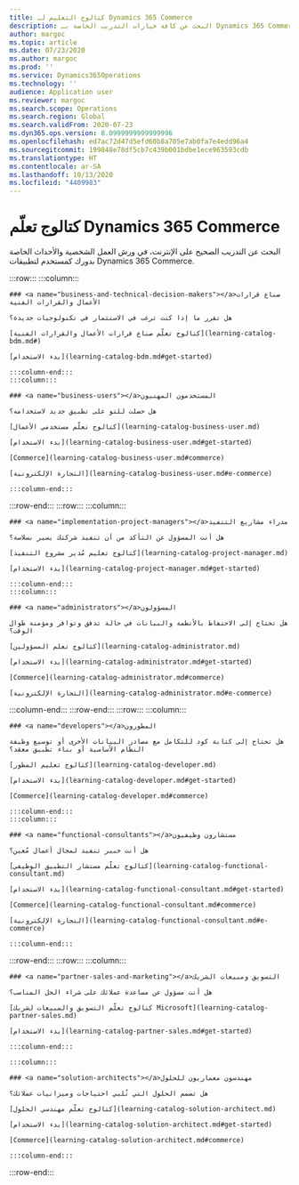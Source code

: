 ```yaml
---
title: كتالوج التعليم لـ Dynamics 365 Commerce
description: البحث عن كافة خيارات التدريب الخاصة بـ Dynamics 365 Commerce.
author: margoc
ms.topic: article
ms.date: 07/23/2020
ms.author: margoc
ms.prod: ''
ms.service: Dynamics365Operations
ms.technology: ''
audience: Application user
ms.reviewer: margoc
ms.search.scope: Operations
ms.search.region: Global
ms.search.validFrom: 2020-07-23
ms.dyn365.ops.version: 8.0999999999999996
ms.openlocfilehash: ed7ac72d47d5efd60b8a705e7ab0fa7e4edd96a4
ms.sourcegitcommit: 199848e78df5cb7c439b001bdbe1ece963593cdb
ms.translationtype: HT
ms.contentlocale: ar-SA
ms.lasthandoff: 10/13/2020
ms.locfileid: "4409983"
---
```

# <a name="dynamics-365-commerce-learning-catalog"></a>كتالوج تعلّم Dynamics 365 Commerce 

البحث عن التدريب الصحيح على الإنترنت، في ورش العمل الشخصية والأحداث الخاصة بدورك كمستخدم لتطبيقات Dynamics 365 Commerce.

<!-- ![Universal Windows Platform (UWP)](images/platform-uwp.png)  -->  

:::row:::
    :::column:::
<!-- ![Universal Windows Platform (UWP)](images/platform-uwp.png)  -->  

    ### <a name="business-and-technical-decision-makers"></a>صناع قرارات الأعمال والقرارات الفنية

    هل تقرر ما إذا كنت ترغب في الاستثمار في تكنولوجيات جديدة؟ 

    [كتالوج تعلّم صناع قرارات الأعمال والقرارات الفنية](learning-catalog-bdm.md#)

    [بدء الاستخدام](learning-catalog-bdm.md#get-started)

    :::column-end:::
    :::column:::

    ### <a name="business-users"></a>المستخدمون المهنيون

    هل حصلت للتو على تطبيق جديد لاستخدامه؟ 

    [كتالوج تعلّم مستخدمي الأعمال](learning-catalog-business-user.md)

    [بدء الاستخدام](learning-catalog-business-user.md#get-started)

    [Commerce](learning-catalog-business-user.md#commerce)

    [التجارة الإلكترونية](learning-catalog-business-user.md#e-commerce)

    :::column-end:::
:::row-end:::
:::row:::
    :::column:::

    ### <a name="implementation-project-managers"></a>مدراء مشاريع التنفيذ

    هل أنت المسؤول عن التأكد من أن تنفيذ شركتك يسير بسلاسة؟

    [كتالوج تعليم مُدير مشروع التنفيذ](learning-catalog-project-manager.md)

    [بدء الاستخدام](learning-catalog-project-manager.md#get-started)

    :::column-end:::
    :::column:::

    ### <a name="administrators"></a>المسؤولون

    هل تحتاج إلى الاحتفاظ بالأنظمة والبيانات في حالة تدفق وتوافر ومؤمنة طوال الوقت؟

    [كتالوج تعلم المسؤولين](learning-catalog-administrator.md)

    [بدء الاستخدام](learning-catalog-administrator.md#get-started)

    [Commerce](learning-catalog-administrator.md#commerce)

    [التجارة الإلكترونية](learning-catalog-administrator.md#e-commerce)

  :::column-end:::
:::row-end:::
:::row:::
    :::column:::

    ### <a name="developers"></a>المطورون

    هل تحتاج إلى كتابة كود للتكامل مع مصادر البيانات الأخرى أو توسيع وظيفة النظام الأساسية أو بناء تطبيق معقد؟

    [كتالوج تعليم المطور](learning-catalog-developer.md)

    [بدء الاستخدام](learning-catalog-developer.md#get-started)

    [Commerce](learning-catalog-developer.md#commerce)

    :::column-end:::
    :::column:::

    ### <a name="functional-consultants"></a>مستشارون وظيفيون

    هل أنت خبير تنفيذ لمجال أعمال مُعين؟  

    [كتالوج تعلّم مستشار التطبيق الوظيفي](learning-catalog-functional-consultant.md)

    [بدء الاستخدام](learning-catalog-functional-consultant.md#get-started)

    [Commerce](learning-catalog-functional-consultant.md#commerce)

    [التجارة الإلكترونية](learning-catalog-functional-consultant.md#e-commerce)

    :::column-end:::
:::row-end:::
:::row:::
    :::column:::

    ### <a name="partner-sales-and-marketing"></a>التسويق ومبيعات الشريك

    هل أنت مسؤول عن مساعدة عملائك على شراء الحل المناسب؟ 

    [كتالوج تعلّم التسويق والمبيعات لشريك Microsoft](learning-catalog-partner-sales.md)

    [بدء الاستخدام](learning-catalog-partner-sales.md#get-started)

    :::column-end:::

    :::column:::

    ### <a name="solution-architects"></a>مهندسون معماريون للحلول

    هل تصمم الحلول التي تُلبي احتياجات وميزانيات عملائك؟

    [كتالوح تعلّم مهندسي الحلول](learning-catalog-solution-architect.md)

    [بدء الاستخدام](learning-catalog-solution-architect.md#get-started)

    [Commerce](learning-catalog-solution-architect.md#commerce)

    :::column-end:::
:::row-end:::
